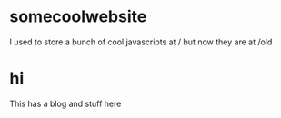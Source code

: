 # somecoolwebsite

I used to store a bunch of cool javascripts at / but now they are at /old

# hi

This has a blog and stuff here
